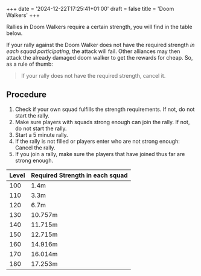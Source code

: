 +++
date = '2024-12-22T17:25:41+01:00'
draft = false
title = 'Doom Walkers'
+++

Rallies in Doom Walkers require a certain strength, you will find in the table below.

If your rally against the Doom Walker does not have the required strength *in each squad participating*, the attack will fail. Other alliances may then attack the already damaged doom walker to get the rewards for cheap. So, as a rule of thumb:

> If your rally does not have the required strength, cancel it.


## Procedure

1. Check if your own squad fulfills the strength requirements. If not, do not start the rally.
2. Make sure players with squads strong enough can join the rally. If not, do not start the rally.
3. Start a 5 minute rally.
4. If the rally is not filled or players enter who are not strong enough: Cancel the rally.
5. If you join a rally, make sure the players that have joined thus far are strong enough.


| Level | Required Strength in each squad |
| ----- | ------------------------------- |
| 100   | 1.4m                            |
| 110   | 3.3m                            |
| 120   | 6.7m                            |
| 130   | 10.757m                         |
| 140   | 11.715m                         |
| 150   | 12.715m                         |
| 160   | 14.916m                         |
| 170   | 16.014m                         |
| 180   | 17.253m                         |